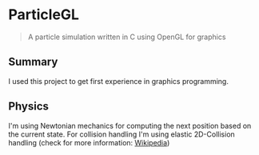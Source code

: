 # ParticleGL

> A particle simulation written in C using OpenGL for graphics

## Summary

I used this project to get first experience in graphics programming.

## Physics

I'm using Newtonian mechanics for computing the next position based on the current state.
For collision handling I'm using elastic 2D-Collision handling (check for more information:
[Wikipedia](https://en.wikipedia.org/wiki/Elastic_collision))
